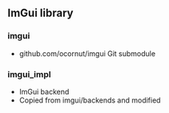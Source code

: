## ImGui library

### imgui

* github.com/ocornut/imgui Git submodule

### imgui_impl

* ImGui backend
* Copied from imgui/backends and modified
